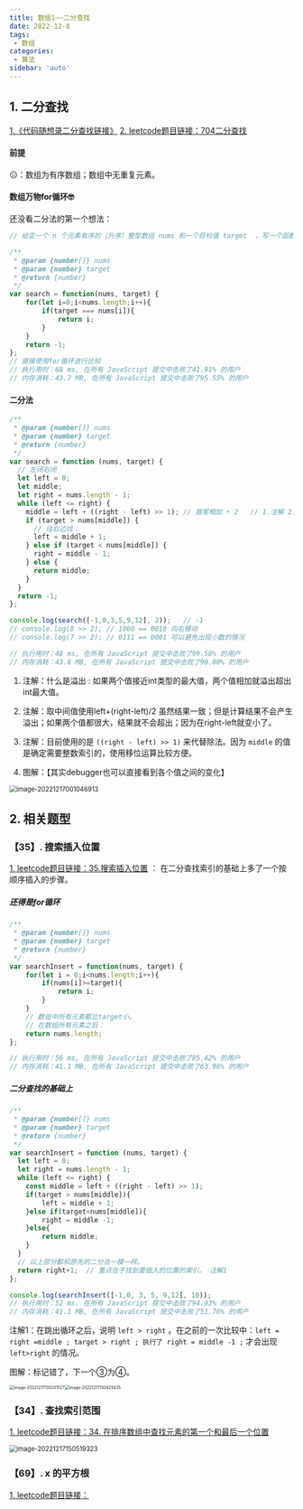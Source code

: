```yaml
---
title: 数组1——二分查找
date: 2022-12-8
tags:
 - 数组
categories:
 - 算法
sidebar: 'auto'
---
```


## 1. 二分查找

[1.《代码随想录二分查找链接》](https://programmercarl.com/0704.%E4%BA%8C%E5%88%86%E6%9F%A5%E6%89%BE.html)  [2. leetcode题目链接：704二分查找](https://leetcode.cn/problems/binary-search/)

#### 前提

:expressionless:：数组为有序数组；数组中无重复元素。

#### 数组万物for循环:nerd_face:

还没看二分法的第一个想法：

```js
// 给定一个 n 个元素有序的（升序）整型数组 nums 和一个目标值 target  ，写一个函数搜索 nums 中的 target，如果目标值存在返回下标，否则返回 -1。

/**
 * @param {number[]} nums
 * @param {number} target
 * @return {number}
 */
var search = function(nums, target) {
    for(let i=0;i<nums.length;i++){
        if(target === nums[i]){
            return i;
        }
    }
    return -1;
};
// 直接使用for循环进行比较
// 执行用时：68 ms, 在所有 JavaScript 提交中击败了41.91% 的用户
// 内存消耗：43.7 MB, 在所有 JavaScript 提交中击败了95.55% 的用户
```

#### 二分法

```js
/**
 * @param {number[]} nums
 * @param {number} target
 * @return {number}
 */
var search = function (nums, target) {
  // 左闭右闭
  let left = 0;
  let middle;
  let right = nums.length - 1;
  while (left <= right) {
    middle = left + ((right - left) >> 1); // 首尾相加 ÷ 2   // 1.注解 2.注解 3.注解
    if (target > nums[middle]) {
      // 往右边找：
      left = middle + 1;
    } else if (target < nums[middle]) {
      right = middle - 1;
    } else {
      return middle;
    }
  }
  return -1;
};

console.log(search([-1,0,3,5,9,12], 2));   // -1
// console.log(8 >> 2); // 1000 == 0010 向右移动
// console.log(7 >> 2); // 0111 == 0001 可以避免出现小数的情况

// 执行用时：48 ms, 在所有 JavaScript 提交中击败了99.58% 的用户
// 内存消耗：43.8 MB, 在所有 JavaScript 提交中击败了90.00% 的用户

```

1. 注解：什么是溢出 : 如果两个值接近int类型的最大值，两个值相加就溢出超出int最大值。
2. 注解：取中间值使用left+(right-left)/2 虽然结果一致；但是计算结果不会产生溢出；如果两个值都很大，结果就不会超出；因为在right-left就变小了。
3. 注解：目前使用的是 `((right - left) >> 1)` 来代替除法。因为 `middle` 的值是确定需要整数索引的，使用移位运算比较方便。

4. 图解：【其实debugger也可以直接看到各个值之间的变化】

 <img src="https://gitee.com/zhizhu_wlz/image-for-md/raw/master/image-20221217001046913.png" alt="image-20221217001046913" style="zoom:80%;" />



## 2. 相关题型

### 【35】. 搜索插入位置 

[1. leetcode题目链接：35.搜索插入位置](https://leetcode.cn/problems/search-insert-position/)   ： 在二分查找索引的基础上多了一个按顺序插入的步骤。

##### 还得是for循环

```js
/**
 * @param {number[]} nums
 * @param {number} target
 * @return {number}
 */
var searchInsert = function(nums, target) {
    for(let i = 0;i<nums.length;i++){
        if(nums[i]>=target){
            return i;
        }
    }
    // 数组中所有元素都比target小。
    // 在数组所有元素之后：
    return nums.length;
};

// 执行用时：56 ms, 在所有 JavaScript 提交中击败了85.42% 的用户
// 内存消耗：41.1 MB, 在所有 JavaScript 提交中击败了63.96% 的用户
```

##### 二分查找的基础上

```js
/**
 * @param {number[]} nums
 * @param {number} target
 * @return {number}
 */
var searchInsert = function (nums, target) {
  let left = 0;
  let right = nums.length - 1;
  while (left <= right) {
    const middle = left + ((right - left) >> 1);
    if(target > nums[middle]){
        left = middle + 1;
    }else if(target<nums[middle]){
        right = middle -1;
    }else{
        return middle;
    }
  }
  // 以上部分都和原先的二分法一模一样。
  return right+1;  // 重点在于找到要插入的位置的索引。 注解1
};

console.log(searchInsert([-1,0, 3, 5, 9,12], 10));
// 执行用时：52 ms, 在所有 JavaScript 提交中击败了94.93% 的用户
// 内存消耗：41.1 MB, 在所有 JavaScript 提交中击败了51.76% 的用户
```

注解1：在跳出循环之后，说明 `left > right` 。在之前的一次比较中：`left = right =middle ; target > right ; 执行了 right = middle -1 ;` 才会出现 `left>right` 的情况。

图解：标记错了，下一个③为④。

 <img src="https://gitee.com/zhizhu_wlz/image-for-md/raw/master/image-20221217130331527.png" alt="image-20221217130331527" style="zoom: 50%;" /><img src="https://gitee.com/zhizhu_wlz/image-for-md/raw/master/image-20221217130425435.png" alt="image-20221217130425435" style="zoom: 50%;" />

### 【34】. 查找索引范围

[1. leetcode题目链接：34. 在排序数组中查找元素的第一个和最后一个位置](https://leetcode.cn/problems/find-first-and-last-position-of-element-in-sorted-array/)

 <img src="https://gitee.com/zhizhu_wlz/image-for-md/raw/master/image-20221217150519323.png" alt="image-20221217150519323" style="zoom:80%;" />



### 【69】. x 的平方根

[1. leetcode题目链接：](https://leetcode.cn/problems/sqrtx/)
